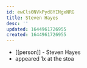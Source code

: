 ```yaml
---
id: ewCls0NVkPyd8YINgxNRG
title: Steven Hayes
desc: ''
updated: 1644961726955
created: 1644961726955
---
```



- [[person]] - Steven Hayes
- appeared 1x at the stoa
